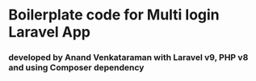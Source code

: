 # Boilerplate code for Multi login Laravel App

### developed by Anand Venkataraman with Laravel v9, PHP v8 and using Composer dependency
